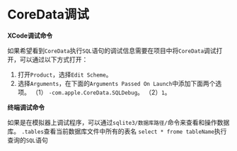 # CoreData调试

**XCode调试命令**

如果希望看到`CoreData`执行`SQL`语句的调试信息需要在项目中将`CoreData`调试打开，可以通过以下方式打开：

1. 打开`Product`，选择`Edit Scheme`。
2. 选择`Arguments`，在下面的`Arguments Passed On Launch`中添加下面两个选项。
	（1） `-com.apple.CoreData.SQLDebug`。
	（2）`1`。

**终端调试命令**

如果是在模拟器上调试程序，可以通过`sqlite3/数据库路径/`命令来查看和操作数据库。
`.tables`查看当前数据库文件中所有的表名
`select * frome tableName`执行查询的`SQL`语句

